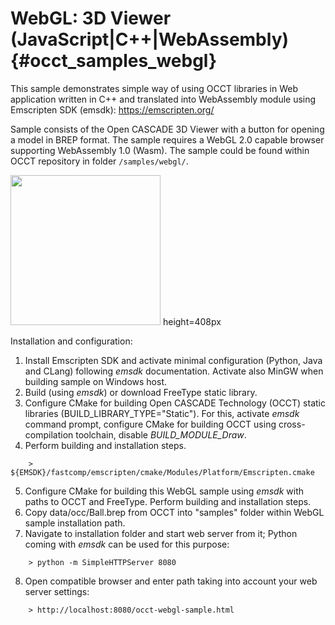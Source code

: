 WebGL: 3D Viewer (JavaScript|C++|WebAssembly) {#occt_samples_webgl}
================== 

This sample demonstrates simple way of using OCCT libraries in Web application written in C++ and translated into WebAssembly module using Emscripten SDK (emsdk):
https://emscripten.org/

Sample consists of the Open CASCADE 3D Viewer with a button for opening a model in BREP format.
The sample requires a WebGL 2.0 capable browser supporting WebAssembly 1.0 (Wasm).
The sample could be found within OCCT repository in folder `/samples/webgl/`.

<img src="images/sample_webgl.png" alt="" width="240"> height=408px

Installation and configuration:
 1. Install Emscripten SDK and activate minimal configuration (Python, Java and CLang) following *emsdk* documentation. Activate also MinGW when building sample on Windows host.
 2. Build (using *emsdk*) or download FreeType static library.
 3. Configure CMake for building Open CASCADE Technology (OCCT) static libraries (BUILD_LIBRARY_TYPE="Static").
    For this, activate *emsdk* command prompt, configure CMake for building OCCT using cross-compilation toolchain, disable *BUILD_MODULE_Draw*. 
 4. Perform building and installation steps.
~~~~~
    > ${EMSDK}/fastcomp/emscripten/cmake/Modules/Platform/Emscripten.cmake
~~~~~
 5. Configure CMake for building this WebGL sample using *emsdk* with paths to OCCT and FreeType. Perform building and installation steps.
 6. Copy data/occ/Ball.brep from OCCT into "samples" folder within WebGL sample installation path.
 7. Navigate to installation folder and start web server from it; Python coming with *emsdk* can be used for this purpose:
~~~~~
    > python -m SimpleHTTPServer 8080
~~~~~
 8. Open compatible browser and enter path taking into account your web server settings:
~~~~~
    > http://localhost:8080/occt-webgl-sample.html
~~~~~
